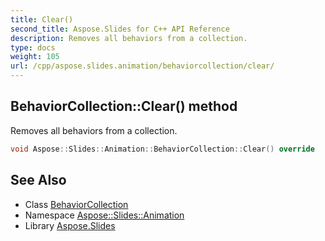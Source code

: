 ```yaml
---
title: Clear()
second_title: Aspose.Slides for C++ API Reference
description: Removes all behaviors from a collection.
type: docs
weight: 105
url: /cpp/aspose.slides.animation/behaviorcollection/clear/
---
```

## BehaviorCollection::Clear() method


Removes all behaviors from a collection.

```cpp
void Aspose::Slides::Animation::BehaviorCollection::Clear() override
```

## See Also

* Class [BehaviorCollection](./)
* Namespace [Aspose::Slides::Animation](../)
* Library [Aspose.Slides](../../)